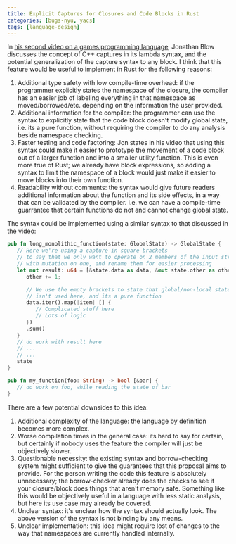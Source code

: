 ```yaml
---
title: Explicit Captures for Closures and Code Blocks in Rust
categories: [bugs-nyu, yacs]
tags: [language-design]
---
```

<!-- {% raw %} -->
<!-- {% include refc-small.html text="ref commit" commit="3cad965..." %} -->
<!-- {% include ref-commit.html text="ref commit" commit="3cad965..." %} -->
<!-- {% endraw %} -->
In [his second video on a games programming language][jai-video-two],
Jonathan Blow discusses the concept of C++ captures in its lambda syntax,
and the potential generalization of the capture syntax to any block.
I think that this feature would be useful to implement in Rust for the following reasons:

[jai-video-two]: https://youtu.be/5Nc68IdNKdg?t=3030

1. Additional type safety with low compile-time overhead:
   if the programmer explicitly states the namespace of the closure,
   the compiler has an easier job of labeling everything in that namespace as moved/borrowed/etc.
   depending on the information the user provided.
2. Additional information for the compiler: the programmer can use the syntax to
   explicitly state that the code block doesn't modify global state,
   i.e. its a pure function, without requiring the compiler to do any analysis beside namespace checking.
3. Faster testing and code factoring: Jon states in his video that using this syntax
   could make it easier to prototype the movement of a code block out of a larger
   function and into a smaller utility function. This is even more true of Rust;
   we already have block expressions, so adding a syntax to limit the namespace
   of a block would just make it easier to move blocks into their own function.
4. Readability without comments: the syntax would give future readers additional
   information about the function and its side effects, in a way that can be
   validated by the compiler. i.e. we can have a compile-time guarrantee that certain
   functions do not and cannot change global state.

The syntax could be implemented using a similar syntax to that discussed in the video:

```rust
pub fn long_monolithic_function(state: GlobalState) -> GlobalState {
   // Here we're using a capture in square brackets
   // to say that we only want to operate on 2 members of the input struct,
   // with mutation on one, and rename them for easier processing
   let mut result: u64 = [&state.data as data, &mut state.other as other] {
      other += 1;

      // We use the empty brackets to state that global/non-local state
      // isn't used here, and its a pure function
      data.iter().map(|item| [] {
         // Complicated stuff here
         // Lots of logic
      })
      .sum()
   }
   // do work with result here
   // ...
   // ...
   state
}

pub fn my_function(foo: String) -> bool [&bar] {
   // do work on foo, while reading the state of bar
}
```
There are a few potential downsides to this idea:

1. Additional complexity of the language: the language by definition becomes more
   complex.
2. Worse compilation times in the general case: its hard to say for certain, but
   certainly if nobody uses the feature the compiler will just be objectively slower.
3. Questionable necessity: the existing syntax and borrow-checking system might
   sufficient to give the guarantees that this proposal aims to provide. For the
   person writing the code this feature is absolutely unnecessary; the borrow-checker
   already does the checks to see if your closure/block does things that aren't memory
   safe. Something like this would be objectively useful in a language with less
   static analysis, but here its use case may already be covered.
4. Unclear syntax: it's unclear how the syntax should actually look. The above version
   of the syntax is not binding by any means.
5. Unclear implementation: this idea might require lost of changes to the way that
   namespaces are currently handled internally.
